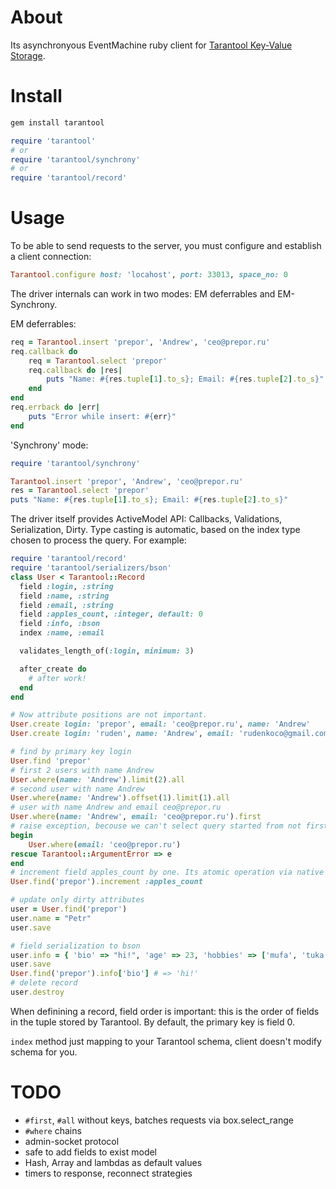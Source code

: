 # About

Its asynchronyous EventMachine ruby client for [Tarantool Key-Value Storage](http://github.com/mailru/tarantool).

# Install

```bash
gem install tarantool
```

```ruby
require 'tarantool'
# or
require 'tarantool/synchrony'
# or
require 'tarantool/record'
```

# Usage

To be able to send requests to the server, you must
configure and establish a client connection:

```ruby
Tarantool.configure host: 'locahost', port: 33013, space_no: 0
```

The driver internals can work in two modes: EM deferrables and EM-Synchrony.

EM deferrables:

```ruby
req = Tarantool.insert 'prepor', 'Andrew', 'ceo@prepor.ru'
req.callback do
    req = Tarantool.select 'prepor'
    req.callback do |res|
        puts "Name: #{res.tuple[1].to_s}; Email: #{res.tuple[2].to_s}"
    end
end
req.errback do |err|
    puts "Error while insert: #{err}"
end
```

'Synchrony' mode:

```ruby
require 'tarantool/synchrony'

Tarantool.insert 'prepor', 'Andrew', 'ceo@prepor.ru'
res = Tarantool.select 'prepor'
puts "Name: #{res.tuple[1].to_s}; Email: #{res.tuple[2].to_s}"
```

The driver itself provides ActiveModel API: Callbacks, Validations, Serialization, Dirty. 
Type casting is automatic, based on the index type chosen to process the query.
For example:

```ruby
require 'tarantool/record'
require 'tarantool/serializers/bson'
class User < Tarantool::Record
  field :login, :string
  field :name, :string
  field :email, :string      
  field :apples_count, :integer, default: 0
  field :info, :bson
  index :name, :email

  validates_length_of(:login, minimum: 3)

  after_create do
    # after work!
  end
end

# Now attribute positions are not important.
User.create login: 'prepor', email: 'ceo@prepor.ru', name: 'Andrew'
User.create login: 'ruden', name: 'Andrew', email: 'rudenkoco@gmail.com'

# find by primary key login
User.find 'prepor' 
# first 2 users with name Andrew
User.where(name: 'Andrew').limit(2).all 
# second user with name Andrew
User.where(name: 'Andrew').offset(1).limit(1).all 
# user with name Andrew and email ceo@prepor.ru
User.where(name: 'Andrew', email: 'ceo@prepor.ru').first
# raise exception, becouse we can't select query started from not first part of index
begin
    User.where(email: 'ceo@prepor.ru') 
rescue Tarantool::ArgumentError => e
end
# increment field apples_count by one. Its atomic operation via native Tarantool interface
User.find('prepor').increment :apples_count

# update only dirty attributes
user = User.find('prepor')
user.name = "Petr"
user.save

# field serialization to bson
user.info = { 'bio' => "hi!", 'age' => 23, 'hobbies' => ['mufa', 'tuka'] }
user.save
User.find('prepor').info['bio'] # => 'hi!'
# delete record
user.destroy
```

When definining a record, field order is important: this is the order of fields
in the tuple stored by Tarantool. By default, the primary key is field 0. 

`index` method just mapping to your Tarantool schema, client doesn't modify schema for you.

# TODO

* `#first`, `#all` without keys, batches requests via box.select_range
* `#where` chains
* admin-socket protocol
* safe to add fields to exist model
* Hash, Array and lambdas as default values
* timers to response, reconnect strategies